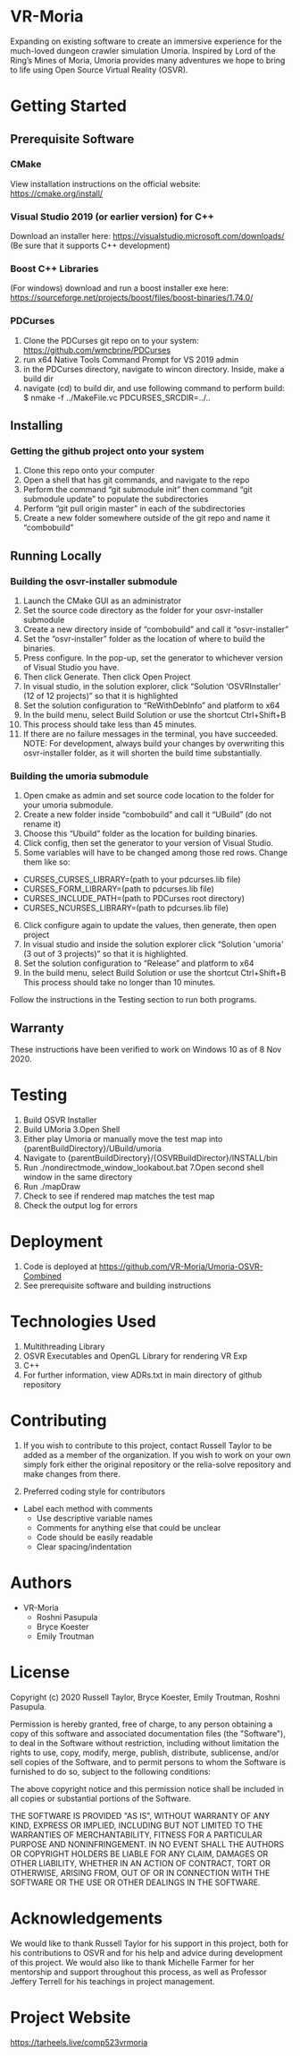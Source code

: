 
# VR-Moria
Expanding on existing software to create an immersive experience for the much-loved dungeon crawler simulation Umoria. Inspired by Lord of the Ring’s Mines of Moria, Umoria provides many adventures we hope to bring to life using Open Source Virtual Reality (OSVR).

# Getting Started
## Prerequisite Software
### CMake 
View installation instructions on the official website: https://cmake.org/install/

### Visual Studio 2019 (or earlier version) for C++
Download an installer here: https://visualstudio.microsoft.com/downloads/
(Be sure that it supports C++ development)

### Boost C++ Libraries 
(For windows) download and run a boost installer exe here: https://sourceforge.net/projects/boost/files/boost-binaries/1.74.0/ 

### PDCurses 
1. Clone the PDCurses git repo on to your system: https://github.com/wmcbrine/PDCurses
2. run x64 Native Tools Command Prompt for VS 2019 admin
3. in the PDCurses directory, navigate to wincon directory. Inside, make a build dir
4. navigate (cd) to build dir, and use following command to perform build: $ nmake -f ../MakeFile.vc PDCURSES_SRCDIR=../..

## Installing
### Getting the github project onto your system
1. Clone this repo onto your computer
2. Open a shell that has git commands, and navigate to the repo
3. Perform the command “git submodule init” then command “git submodule update” to populate the subdirectories
4. Perform “git pull origin master” in each of the subdirectories
5. Create a new folder somewhere outside of the git repo and name it “combobuild”

## Running Locally
### Building the osvr-installer submodule
1. Launch the CMake GUI as an administrator
2. Set the source code directory as the folder for your osvr-installer submodule 
3. Create a new directory inside of “combobuild” and call it “osvr-installer” 
4. Set the “osvr-installer” folder as the location of where to build the binaries. 
5. Press configure. In the pop-up, set the generator to whichever version of Visual Studio you have. 
6. Then click Generate. Then click Open Project
7. In visual studio, in the solution explorer, click “Solution ‘OSVRInstaller’ (12 of 12 projects)” so that it is highlighted
8. Set the solution configuration to “ReWithDebInfo” and platform to x64
9. In the build menu, select Build Solution or use the shortcut Ctrl+Shift+B
10. This process should take less than 45 minutes.
11. If there are no failure messages in the terminal, you have succeeded. 
NOTE: For development, always build your changes by overwriting this osvr-installer folder, as it will shorten the build time substantially.

### Building the umoria submodule
1. Open cmake as admin and set source code location to the folder for your umoria submodule. 
2. Create a new folder inside “combobuild” and call it “UBuild” (do not rename it)
3. Choose this “Ubuild” folder as the location for building binaries. 
4. Click config, then set the generator to your version of Visual Studio.
5. Some variables will have to be changed among those red rows. Change them like so:
  * CURSES_CURSES_LIBRARY=(path to your pdcurses.lib file)
  * CURSES_FORM_LIBRARY=(path to pdcurses.lib file)
  * CURSES_INCLUDE_PATH=(path to PDCurses root directory)
  * CURSES_NCURSES_LIBRARY=(path to pdcurses.lib file)
6. Click configure again to update the values, then generate, then open project
7. In visual studio and inside the solution explorer click “Solution 'umoria' (3 out of 3 projects)” so that it is highlighted. 
8. Set the solution configuration to “Release” and platform to x64
9. In the build menu, select Build Solution or use the shortcut Ctrl+Shift+B
This process should take no longer than 10 minutes. 

Follow the instructions in the Testing section to run both programs. 

## Warranty
These instructions have been verified to work on Windows 10 as of 8 Nov 2020. 

# Testing
1. Build OSVR Installer
2. Build UMoria
3.Open Shell
4. Either play Umoria or manually move the test map into {parentBuildDirectory}/UBuild/umoria
5. Navigate to {parentBuildDirectory}/{OSVRBuildDirector}/INSTALL/bin
6. Run ./nondirectmode_window_lookabout.bat
7.Open second shell window in the same directory
8. Run ./mapDraw
9. Check to see if rendered map matches the test map
10. Check the output log for errors 

# Deployment
1. Code is deployed at https://github.com/VR-Moria/Umoria-OSVR-Combined
2. See prerequisite software and building instructions

# Technologies Used
1. Multithreading Library
2. OSVR Executables and OpenGL Library for rendering VR Exp
3. C++
4. For further information, view ADRs.txt in main directory of github repository

# Contributing
1. If you wish to contribute to this project, contact Russell Taylor to be added as a member of the organization. If you wish to work on your own simply fork either the original repository or the relia-solve repository and make changes from there.

2. Preferred coding style for contributors 
* Label each method with comments
  * Use descriptive variable names
  * Comments for anything else that could be unclear
  * Code should be easily readable
  * Clear spacing/indentation


# Authors
* VR-Moria
  * Roshni Pasupula
  * Bryce Koester
  * Emily Troutman

# License
Copyright (c) 2020 Russell Taylor, Bryce Koester, Emily Troutman, Roshni Pasupula.

Permission is hereby granted, free of charge, to any person obtaining a copy of this software and associated documentation files (the "Software"), to deal in the Software without restriction, including without limitation the rights to use, copy, modify, merge, publish, distribute, sublicense, and/or sell copies of the Software, and to permit persons to whom the Software is furnished to do so, subject to the following conditions:

The above copyright notice and this permission notice shall be included in all copies or substantial portions of the Software.

THE SOFTWARE IS PROVIDED "AS IS", WITHOUT WARRANTY OF ANY KIND, EXPRESS OR IMPLIED, INCLUDING BUT NOT LIMITED TO THE WARRANTIES OF MERCHANTABILITY, FITNESS FOR A PARTICULAR PURPOSE AND NONINFRINGEMENT. IN NO EVENT SHALL THE AUTHORS OR COPYRIGHT HOLDERS BE LIABLE FOR ANY CLAIM, DAMAGES OR OTHER LIABILITY, WHETHER IN AN ACTION OF CONTRACT, TORT OR OTHERWISE, ARISING FROM, OUT OF OR IN CONNECTION WITH THE SOFTWARE OR THE USE OR OTHER DEALINGS IN THE SOFTWARE.

# Acknowledgements
We would like to thank Russell Taylor for his support in this project, both for his contributions to OSVR and for his help and advice during development of this project. We would also like to thank Michelle Farmer for her mentorship and support throughout this process, as well as Professor Jeffery Terrell for his teachings in project management. 

# Project Website
https://tarheels.live/comp523vrmoria
